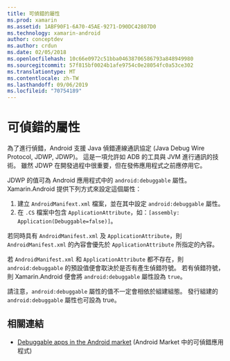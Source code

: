 ```yaml
---
title: 可偵錯的屬性
ms.prod: xamarin
ms.assetid: 1ABF90F1-6A70-45AE-9271-D90DC42807D0
ms.technology: xamarin-android
author: conceptdev
ms.author: crdun
ms.date: 02/05/2018
ms.openlocfilehash: 10c66e0972c51bba04638706586793a848949980
ms.sourcegitcommit: 57f815bf0024b1afe9754c0e28054fc0a53ce302
ms.translationtype: MT
ms.contentlocale: zh-TW
ms.lasthandoff: 09/06/2019
ms.locfileid: "70754189"
---
```

# <a name="debuggable-attribute"></a>可偵錯的屬性

為了進行偵錯，Android 支援 Java 偵錯連線通訊協定 (Java Debug Wire Protocol, JDWP, JDWP)。 這是一項允許如 ADB 的工具與 JVM 進行通訊的技術。 雖然 JDWP 在開發過程中很重要，但在發佈應用程式之前應停用它。

JDWP 的值可為 Android 應用程式中的 `android:debuggable` 屬性。 Xamarin.Android 提供下列方式來設定這個屬性：

1. 建立 `AndroidManifext.xml` 檔案，並在其中設定 `android:debuggable` 屬性。
2. 在 `.CS` 檔案中包含 `ApplicationAttribute`，如：`[assembly: Application(Debuggable=false)]`。

若同時具有 `AndroidManifest.xml` 及 `ApplicationAttribute`，則 `AndroidManifest.xml` 的內容會優先於 `ApplicationAttribute` 所指定的內容。

若 `AndroidManifest.xml` 和 `ApplicationAttribute` 都不存在，則 `android:debuggable` 的預設值便會取決於是否有產生偵錯符號。 若有偵錯符號，則 Xamarin.Android 便會將 `android:debuggable` 屬性設為 `true`。

請注意，`android:debuggable` 屬性的值不一定會相依於組建組態。 發行組建的 `android:debuggable` 屬性也可設為 true。

## <a name="related-links"></a>相關連結

- [Debuggable apps in the Android market](http://labs.mwrinfosecurity.com/blog/2011/07/07/debuggable-apps-in-android-market/) (Android Market 中的可偵錯應用程式)
